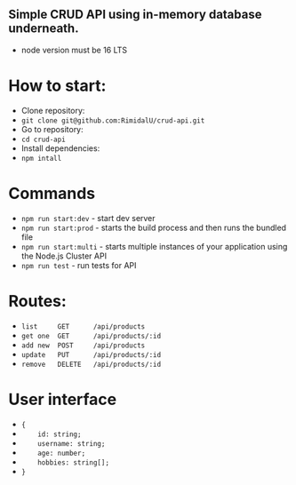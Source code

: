 ## Simple CRUD API using in-memory database underneath.

- node version must be 16 LTS

# How to start:
- Clone repository:
- ``git clone git@github.com:RimidalU/crud-api.git``
- Go to repository:
- ``cd crud-api``
- Install dependencies:
- ``npm intall``

# Commands

- ``npm run start:dev`` - start dev server
- ``npm run start:prod`` - starts the build process and then runs the bundled file
- ``npm run start:multi`` - starts multiple instances of your application using the Node.js Cluster API
- ``npm run test`` - run tests for API

# Routes:

- ``list     GET      /api/products``
- ``get one  GET      /api/products/:id``
- ``add new  POST     /api/products``
- ``update   PUT      /api/products/:id``
- ``remove   DELETE   /api/products/:id``

# User interface

- ``{``
- ``	id: string;``
- ``	username: string;``
- ``	age: number;``
- ``	hobbies: string[];``
- ``}``